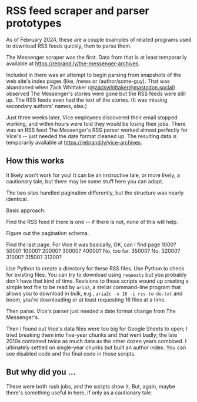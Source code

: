 # RSS feed scraper and parser prototypes

As of February 2024, these are a couple examples of related programs used to download RSS feeds quickly, then to parse them.

The Messenger scraper was the first. Data from that is at least temporarily available at https://rebrand.ly/the-messenger-archives.

Included in there was an attempt to begin parsing from snapshots of the web site's index pages (like, /news or /author/some-guy). That was abandoned when Zack Whittaker (@zackwhittaker@mastodon.social) observed The Messenger's stories were gone but the RSS feeds were still up. The RSS feeds even had the text of the stories. (It was missing secondary authors' names, alas.)

Just three weeks later, Vice employees discovered their email stopped working, and within hours were told they would be losing their jobs. There was an RSS feed  The Messenger's RSS parser worked almost perfectly for Vice's -- just needed the date format cleaned up. The resulting data is temporarily available at https://rebrand.ly/vice-archives.

## How this works

It likely won't work for you! It can be an instructive tale, or more likely, a cautionary tale, but there may be some stuff here you can adapt.

The two sites handled pagination differently, but the structure was nearly identical.

Basic approach:

Find the RSS feed if there is one -- if there is not, none of this will help.

Figure out the pagination schema.

Find the last page. For Vice it was basically, OK, can I find page 1000? 5000? 10000? 20000? 30000? 40000? No, too far. 35000? No. 32000? 31000? 31500? 31200?

Use Python to create a directory for these RSS files. Use Python to check for existing files. You can try to download using `requests` but you probably don't have that kind of time. Revisions to these scripts wound up creating a simple text file to be read by `aria2`, a stellar command-line program that allows you to download in bulk, e.g., `aria2c -x 16 -i rss-to-do.txt` and boom, you're downloading or at least requesting 16 files at a time.

Then parse. Vice's parser just needed a date format change from The Messenger's.

Then I found out Vice's data files were too big for Google Sheets to open; I tried breaking them into five-year chunks and *that* went badly; the late 2010s contained twice as much data as the other dozen years combined. I ultimately settled on single-year chunks but built an author index. You can see disabled code and the final code in those scripts.

## But why did you ...

These were both rush jobs, and the scripts show it. But, again, maybe there's something useful in here, if only as a cautionary tale.
